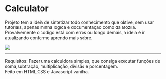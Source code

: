 # Calculator

Projeto tem a ideia de sintetizar todo conhecimento que obtive, 
sem usar tutoriais, apenas minha lógica e documentação como da Mozila.
Provalvemente o codigo está com erros ou longo demais, a ideia é ir atualizando conforme aprendo mais sobre.

<img src="/home/guiparpineli/Pictures/calculator.png">
<hr>

Requisitos:
Fazer uma calculdora simples, que consiga executar funções de soma,subtração, multiplicação, divisão e porcentagem.
<br>Feito em HTML,CSS e Javascript vanilha.